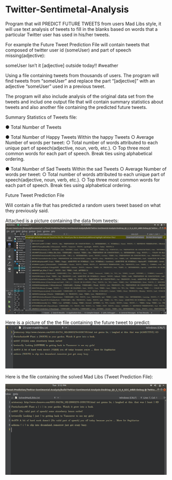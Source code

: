 # Twitter-Sentimetal-Analysis

Program that will PREDICT FUTURE TWEETS from users Mad Libs style, it will use text analysis of  tweets to fill in the blanks based on words that a particular Twitter user has used in his/her tweets.

For example the Future Tweet Prediction File will contain tweets that composed of twitter user id (someUser) and part of speech missing(adjective): 

someUser Isn’t it [adjective] outside today!! #weather

Using a file containing tweets from thousands of users. The program will find tweets from “someUser” and replace the part “[adjective]” with an adjective “someUser” used in a previous tweet. 

The program will also include analysis of the original data set from the tweets and includ one output file that will contain summary statistics about tweets and also another file containing the predicted future tweets. 

Summary Statistics of Tweets file:

● Total Number of Tweets

● Total Number of Happy Tweets
Within the happy Tweets
○ Average Number of words per tweet:
○ Total number of words attributed to each unique part of speech(adjective, noun, verb, etc.).
○ Top three most common words for each part of speech. Break ties using alphabetical ordering.

● Total Number of Sad Tweets
Within the sad Tweets
○ Average Number of words per tweet:
○ Total number of words attributed to each unique part of speech(adjective, noun, verb, etc.).
○ Top three most common words for each part of speech. Break ties using alphabetical ordering.

Future Tweet Prediction File

Will contain a file that has predicted a random users tweet based on what they previously said. 

Attached is a picture containing the data from tweets:
![alt text](https://github.com/JaimeGoB/Twitter-Sentimental-Analysis/blob/master/tweetData.png)

Here is a picture of the the file containing the future tweet to predict:
![alt text](https://github.com/JaimeGoB/Twitter-Sentimental-Analysis/blob/master/image.png)

Here is the file containing the solved Mad Libs (Tweet Prediction File):

![alt text](https://github.com/JaimeGoB/Twitter-Sentimental-Analysis/blob/master/solvedMadLibs.png)
